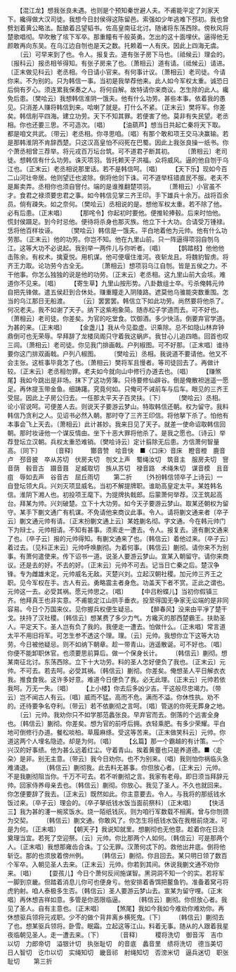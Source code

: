 <!-- { "loadSidebar": true } -->
　　【混江龙】想我张良未遇。也则是个预知秦世避人夫。不甫能平定了刘家天下。纔得做大汉司徒。我想今日封侯得这陈留邑。索强如少年逃难下邳初。我也曾劈划着黄公略法。酝酿着吕望韬书。佐高皇南征北讨。随诸将东荡西除。傍秋风将楚歌唱彻。早吹散了垓下军卒。那重瞳有千般英勇。怎出的这十面埋伏。逼得他无颜敢再向东吴。在乌江边自刎也是天之数。托赖着一人有庆。因此上四海无虞。
　　〔云〕可早来到了也。令人。报复去。道有张子房下马也。〔祗候云〕理会的。〔报科云〕报丞相爷得知。有张子房来了也。〔萧相云〕道有请。〔祗候云〕请进。〔正末做见科云〕老丞相。今日请小官来。有何事计议。〔萧相云〕老司徒。今请你来。不为别的。只为韩信一事。当初是我举荐他来。此人如今军权太重。诚恐日后倘有歹心。须连累我保奏之人。将何自解。故特请你来商议。怎生除的此人。纔免后患。〔樊哙云〕我想韩信淮阴一饿夫。他有什么功劳。甚些本事。依着我的愚见。只消差人赚将韩信到来。哈喇了就是。打什么不紧。〔正末云〕樊将军。你差矣。韩信削平四海。建立功劳。天下不知其罪。若便害了他。莫非有失民望。老丞相。你也还要三思。不可造次。〔唱〕
　　【油葫芦】想当日共起亡秦将天下取。都是咱文共武。〔带云〕老丞相。你寻思咱。〔唱〕有那个敢和项王交马决赢输。若是那韩淮阴不肯辞西楚。只这汉高皇怕不闷死在巴蜀。因此上我张良操一纸书。你个萧丞相曾三荐举。将元戎百万坛台筑。可不道君子断其初。
　　〔萧相云〕老司徒。想韩信有什么功劳。诛灭项羽。皆托赖天子洪福。众将威风。逼的他自刎于乌江也。〔正末云〕老丞相说那里话。若不是韩信呵。〔唱〕
　　【天下乐】现如今百二山河壮帝居。他则望迁也波除。倒将他剑下诛。可不道举枉错直民不服。老夫不是厮卖弄。丞相你也须自窨付。端的是谁推翻楚项羽。
　　〔萧相云〕小官虽不才。食君之禄须要忠君之事。如今韩信见掌三齐王印。手下雄兵十余万。战将百余员。倘有疎失。如之奈何。〔樊哙云〕丞相说的是。想他军权太重。若不除了他。必有后患。〔正末唱〕
　　【那咤令】你起初时要他。便推轮捧毂。后来时怕他。慌封侯蹑足。到今时忌他。便待将杀身也那灭族。他立下十大功。合请受万锺禄。恁将他百样妆诬。
　　〔樊哙云〕韩信是一饿夫。平白地着他为元帅。他有什么功劳那。〔正末云〕他的功劳。你岂不知。他在九里山前。只一阵逼得项羽自刎乌江。这等大功不必说起。我别举一两件儿与你听者。〔唱〕
　　【鹊踏枝】他他他击陈余。有权术。擒夏悦。用机谋。他可便堰住淮河。夜斩龙且。将魏豹智虏。将齐王力取。论功劳今古全无。
　　〔萧相云〕想项羽乌江自刎。皆是五侯之力。不干他事。你怎么独独的说是他的功劳。〔正末云〕老丞相。这九里山前大会垓。难道你不见来。〔唱〕
　　【寄生草】九里山按形势。八卦数组士卒。亏杀俺韩元帅自把先锋做。遣五侯赶到合休处。赚重瞳走入阴陵路。遮莫他乌骓能突数重围。怎当的乌江那日无船渡。
　　〔云〕罢罢罢。韩信立下如此功劳。尚然要将他杀了。何况老夫。我不如谢了天子。纳下这紫袍象简。随赤松子学道而去。可不好也。〔萧相云〕老司徒。你差矣。为官的吃堂食。饮御酒。多少快活。倒要弃官学道。为甚的来。〔正末唱〕
　　【金盏儿】我从今见盈虚。识乘除。总不如隐山林弃钟鼎倒可也无荣辱。早拜辞了龙楼凤阁只守着我这蜗庐。我甘心儿追四皓。回首也叹三闾。〔萧相云〕老司徒。你见我门排画戟。户列椒图。可不好那。〔正末唱〕谁待要你这门排双画戟。户列八椒图。
　　〔樊哙云〕丞相。我说道不要请他。他又不会主张。这桩事毕竟怎了也。〔萧相云〕樊将军且慢者。等司徒回去了。再做计较。〔正末云〕老丞相勿罪。老夫如今就向山中修行办道去也。〔唱〕
　　【赚煞尾】我如今跳出是非场。抹下了这功劳簿。只待要修仙辟谷。倒是俺散袒逍遥一愿足。再休提玉带金鱼。细踌躇。究竟何如。只俺可不诫前车与后车。眼见的三齐王受屈。因此上子房公归去。一任那太平天子百灵扶。〔下〕
　　〔樊哙云〕丞相。论小官说呵。可便差人去。则说天子要游云梦山。特取韩信还朝。权为留守。我料韩信乃贪利之人。见诏书必然入朝。那时夺了三齐王印信。将他拏下杀了。怕他有本事会飞上天去。〔萧相云〕此计甚妙。我来日见了天子。就差一使命诏取韩信回朝。那时妆诬他一个谋反情由。坐下十恶大罪将他杀了。是我之愿也。〔诗云〕举荐登坛立汉朝。兵权太重恐难销。〔樊哙诗云〕定计翦除无后患。方信萧何智量高。〔同下〕
　　〔音释〕
　　酇音赞　哙音快　■〈口床〉音床　瞪音橙　鹿音卢　邳音披　卒从苏切　伏房夫切　刎文上声　蜀绳汝切　筑音主　服房夫切　窨音荫　毂音古　蹑音聂　足臧取切　族从苏切　禄音路　术绳朱切　谋音模　且音疽　辱如去声　谷音古　屈丘雨切
　　第二折
　　〔外扮韩信领卒子上诗云〕一自登坛领大兵。兴刘灭项显威名。当初不解提牌职。谁助高皇定太平。某姓韩名信。淮阴下湘人也。初投项王麾下。为提牌执戟郎。后蒙萧何举荐。汉王筑起高台。拜某为帅。兴刘破楚。立下十大功劳。如今天子要游云梦山。取某还朝权为留守。某手下蒯文通广有机谋。不免请他来商议此事。令人。请将蒯文通来者〔卒子云〕蒯文通元帅有请。〔正末扮蒯文通上云〕某姓蒯名彻。字文通。今在韩元帅门下为辩士。元帅相请。不知有甚事。须索走一遭去。令人。报复去。道有蒯文通来了也。〔卒子云〕报的元帅得知。有蒯文通来了也。〔韩信云〕着他过来。〔卒子云〕着过去。〔见科正末云〕元帅呼唤蒯彻。为着何事。〔韩信云〕蒯彻。请你来不为别事。有萧何遣使来。传下诏书一道。说圣人要游云梦山。宣某入朝留守。请你来商议。还是去的好。不去的好。〔正末云〕元帅不可去。记当日亡秦之后。楚汉争锋。专为雌雄未定。元帅威名无敌。灭楚兴刘。立起汉朝社稷。加元帅三齐王之职。见今军权在手。古人有云。勇略震主者身危。功盖天下者不赏。正此之谓也。元帅这一去。必受其祸。愿元帅思之。〔唱〕
　　【中吕粉蝶儿】当初你假镇三齐。他拜真王也非实意。不甫能定江山拱手垂衣。投至得国无争家无讼端的是非同容易。今日个万国来仪。见你握兵权便生疑忌。
　　【醉春风】没来由平凈了楚干戈。扶持了汉社稷。〔韩信云〕想某费了多少力气。方纔灭的那西楚霸王。扶助圣人。平定天下。圣人岂有负了我的。我便走一遭去。怕做什么。〔正末唱〕常言道太平不用旧将军。可怎生参不透这个理。理。〔云〕元帅。我想你立下这等大功劳。今日被他疑忌。则不如纳下朝章。趁一带青山。逍遥散诞。可不好也。〔唱〕你便不能卸职休官。也须要思前算后。做一个保身长计。
　　〔韩信云〕蒯彻。想某南征北讨。东荡西除。立下十大功劳。料的圣人怎好便负了我也。〔正末云〕元帅。不可去。若去呵。必受其祸。〔韩信云〕蒯彻。你差矣。俺想圣人平日解衣衣我。推食食我。这许多好意。难道今日便负了我。必无此理。〔正末云〕元帅若依我呵。万无一失。〔唱〕
　　【上小楼】你去后多凶少吉。干这般尽忠竭力。〔带云〕岂不闻古人有云。〔唱〕威而不猛。高而不危。满而不溢。你休性执。劝不的。还待要争名夺利。〔带云〕若不依蒯彻之言呵。〔唱〕管送的你死无葬身之地。
　　〔云〕元帅。我劝你只不如学那范蠡张良。早弃官而去。倒落的个远害全身也。〔韩信云〕蒯彻。你差矣。想为官的前呼后拥。衣轻乘肥。有多少荣耀。平白地可倒修行办道。餐松啖柏。草履麻绦。受这等苦来。〔正末做笑科云〕元帅。你道这两个人埋名隐迹。却是为何。〔唱〕
　　【幺篇】那一个霸越的有计策。一个兴汉的好事绩。他为甚么远着红尘。守着青山。挨着黄虀也只是养道德。■〈走朶〉是非。别无主意。〔带云〕我今日劝你。也不为别来。〔唱〕我则怕你祸临头急难涌退。
　　〔韩信云〕蒯彻我。此去料无甚事。你但放心者。〔正末云〕元帅。不是我蒯彻阻当你。千万不可去。若不听蒯彻之言。我家有老母。即日须当拜辞元帅。回家侍养母亲去也。〔韩信云〕蒯彻。你放心。我见了圣人。不久也就回来。你怎便要辞了我去。〔正末云〕既然如此。你主意要去。令人。与我将的那纸钱水饭过来。〔卒子云〕理会的。〔卒子拏纸钱水饭当面前祭科〕〔正末唱〕
　　【快活三】我为甚的瀽一椀浆饭水。烧一陌纸钱灰。则为咱行军数载不相离。曾与你刎颈为交契。
　　〔韩信云〕蒯文通。你敢风了。你怎生将纸钱水饭在我根前烧泼。可是为何。〔正末唱〕
　　【朝天子】我说知就里。想蒯彻也无他意。趁着你在日浇奠理当宜。若死了空迎祭。〔云〕元帅。你比那两个人如何。〔韩信云〕可是那两个人。〔正末唱〕我想那雍齿合诛。丁公无罪。汉萧何忒下的。救他出井底。倒将他斩讫。那的也须放着傍州例。
　　〔韩信云〕蒯彻。你且回去。某只明日领了数百个军卒。入朝见圣人去来。〔正末云〕元帅。你若到其间。休说我蒯文通不劝你来。〔唱〕
　　【耍孩儿】今日个萧何反间施谋智。黑洞洞不知一个的实。若将军一脚到京畿。但踏着消息儿你可也便身亏。他安排着香饵把鳌鱼钓。准备着窝弓将虎豹射。咱人泰极多生否。〔韩信云〕圣人要游云梦山去。宣某为留守哩。〔正末唱〕再休想吉祥如意。多管是你恶限临逼。
　　〔韩信云〕蒯彻。你但放心者。我见了圣人。自有主意也。〔正末唱〕
　　【煞尾】我如今我如今难劝你难劝你。再休想驱兵领将元戎职。少不的做个背井离乡横死鬼。〔下〕
　　〔韩信云〕蒯彻去了也。想某驱兵领将。卧雪。眠霜。立起这等江山。料着无事。随从的人跟着我星夜临朝见圣人。走一遭去来。〔下〕　
　　〔音释〕
　　稷将洗切　御音泻　吉巾以切　力郎帝切　溢银计切　执张耻切　的音底　蠡音里　绩将洗切　德当美切　日人智切　讫巾以切　实绳知切　畿音祁　射绳知切　否滂米切　逼兵迷切　职张耻切
　　第三折
